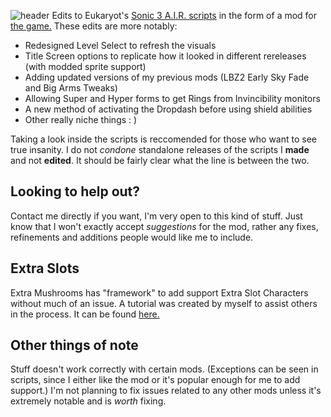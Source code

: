 ![header](https://cdn.discordapp.com/attachments/708852212922712118/1082857782509850704/logo.png)
Edits to Eukaryot's [Sonic 3 A.I.R. scripts](https://github.com/Eukaryot/sonic3air) in the form of a mod for [the game.](https://sonic3air.org)
These edits are more notably:

* Redesigned Level Select to refresh the visuals
* Title Screen options to replicate how it looked in different rereleases (with modded sprite support)
* Adding updated versions of my previous mods (LBZ2 Early Sky Fade and Big Arms Tweaks)
* Allowing Super and Hyper forms to get Rings from Invincibility monitors
* A new method of activating the Dropdash before using shield abilities
* Other really niche things   : )

Taking a look inside the scripts is reccomended for those who want to see true insanity. I do not *condone* standalone releases of the scripts I **made** and not **edited**. It should be fairly clear what the line is between the two.

## Looking to help out?
Contact me directly if you want, I'm very open to this kind of stuff. Just know that I won't exactly accept *suggestions* for the mod, rather any fixes, refinements and additions people would like me to include.

## Extra Slots
Extra Mushrooms has "framework" to add support Extra Slot Characters without much of an issue. A tutorial was created by myself to assist others in the process. It can be found [here.](https://cdn.discordapp.com/attachments/1043403130857062422/1081044498454413382/ExtraMushrooms_ExtraSlot_Tutorial.txt)

## Other things of note
Stuff doesn't work correctly with certain mods. (Exceptions can be seen in scripts, since I either like the mod or it's popular enough for me to add support.) I'm not planning to fix issues related to any other mods unless it's extremely notable and is *worth* fixing.
